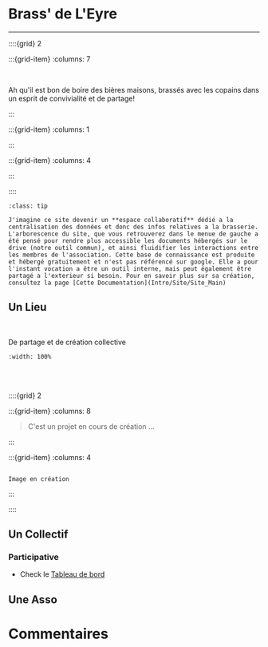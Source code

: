 # Brass' de L'Eyre

***

::::{grid} 2

:::{grid-item} 
:columns: 7

<br>

<p class="emphase"> Ah qu'il est bon de boire des bières maisons, brassés avec les copains dans un esprit de convivialité et de partage! </p>



:::

:::{grid-item} 
:columns: 1

:::


:::{grid-item}
:columns: 4

<script src="https://unpkg.com/@dotlottie/player-component@latest/dist/dotlottie-player.mjs" type="module"></script> 
<dotlottie-player src="https://lottie.host/501c9f42-e287-44df-97ad-e83154e5680a/16JQNlVEsR.json" background="transparent" speed="1" style="width: 100%; height: auto;" loop autoplay></dotlottie-player>

:::

::::

```{admonition} Avec modération! 
:class: tip

J'imagine ce site devenir un **espace collaboratif** dédié a la centralisation des données et donc des infos relatives a la brasserie. L'arborescence du site, que vous retrouverez dans le menue de gauche a été pensé pour rendre plus accessible les documents hébergés sur le drive (notre outil commun), et ainsi fluidifier les interactions entre les membres de l'association. Cette base de connaissance est produite et hébergé gratuitement et n'est pas référencé sur google. Elle a pour l'instant vocation a être un outil interne, mais peut également être partagé a l'exterieur si besoin. Pour en savoir plus sur sa création, consultez la page [Cette Documentation](Intro/Site/Site_Main)

```
 

## Un Lieu

<br>

<p class="emphase">De partage et de création collective</p>

```{image} _static/Images/3D-V1-A.png
:width: 100%

```


<br>
<br>


::::{grid} 2

:::{grid-item} 
:columns: 8

> C'est un projet en cours de création ...



:::


:::{grid-item}
:columns: 4

```{note}

Image en création

```

:::

::::

## Un Collectif

### Participative


- Check le [Tableau de bord]()


## Une Asso




<h1> Commentaires</h1>


<br>

<script src="https://utteranc.es/client.js"
        repo="Deugz/jb-brasserie"
        issue-term="pathname"
        theme="github-light"
        crossorigin="anonymous"
        async>
</script>




